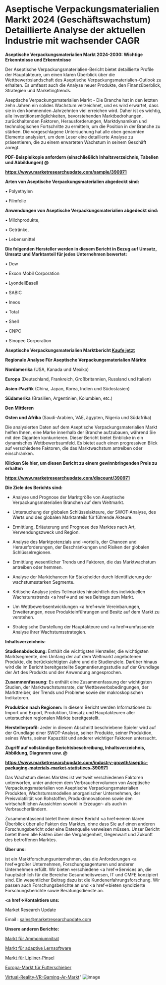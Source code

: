 # Aseptische Verpackungsmaterialien Markt 2024 (Geschäftswachstum) Detaillierte Analyse der aktuellen Industrie mit wachsender CAGR

<strong>Aseptische Verpackungsmaterialien Markt 2024-2030: Wichtige Erkenntnisse und Erkenntnisse</strong>

Der Aseptische Verpackungsmaterialien-Bericht bietet detaillierte Profile der Hauptakteure, um einen klaren Überblick über die Wettbewerbslandschaft des Aseptische Verpackungsmaterialien-Outlook zu erhalten. Es umfasst auch die Analyse neuer Produkte, den Finanzüberblick, Strategien und Marketingtrends.

Aseptische Verpackungsmaterialien Markt - Die Branche hat in den letzten zehn Jahren ein solides Wachstum verzeichnet, und es wird erwartet, dass sie in den kommenden Jahrzehnten viel erreichen wird. Daher ist es wichtig, alle Investitionsmöglichkeiten, bevorstehenden Marktbedrohungen, zurückhaltenden Faktoren, Herausforderungen, Marktdynamiken und technologischen Fortschritte zu ermitteln, um die Position in der Branche zu stärken. Die vorgeschlagene Untersuchung hat alle oben genannten Elemente analysiert, um dem Leser eine detaillierte Analyse zu präsentieren, die zu einem erwarteten Wachstum in seinem Geschäft anregt.



<strong><b>PDF-Beispielkopie anfordern (einschließlich Inhaltsverzeichnis, Tabellen und Abbildungen) @ </b></strong>

<strong><a href=https://www.marketresearchupdate.com/sample/390971>

<strong>https://www.marketresearchupdate.com/sample/390971</u></a></strong></strong>



<strong>Arten von Aseptische Verpackungsmaterialien abgedeckt sind:</strong>

• Polyethylen

• Filmfolie



<strong>Anwendungen von Aseptische Verpackungsmaterialien abgedeckt sind:</strong>

• Milchprodukte,

• Getränke,

• Lebensmittel



<strong>Die folgenden Hersteller werden in diesem Bericht in Bezug auf Umsatz, Umsatz und Marktanteil für jedes Unternehmen bewertet:</strong>

• Dow

• Exxon Mobil Corporation

• LyondellBasell

• SABIC

• Ineos

• Total

• Shell

• CNPC

• Sinopec Corporation



<strong>Aseptische Verpackungsmaterialien Marktbericht <a href=https://www.marketresearchupdate.com/buynow/390971>Kaufe jetzt</a></strong>



<strong>Regionale Analyse Für Aseptische Verpackungsmaterialien Märkte</strong>



<strong>Nordamerika</strong> (USA, Kanada und Mexiko)



<strong>Europa</strong> (Deutschland, Frankreich, Großbritannien, Russland und Italien)



<strong>Asien-Pazifik</strong> (China, Japan, Korea, Indien und Südostasien)



<strong>Südamerika</strong> (Brasilien, Argentinien, Kolumbien, etc.)



<strong>Den Mittleren</strong> 

<strong>Osten und Afrika</strong> (Saudi-Arabien, VAE, ägypten, Nigeria und Südafrika)

Die analysierten Daten auf dem Aseptische Verpackungsmaterialien Markt helfen Ihnen, eine Marke innerhalb der Branche aufzubauen, während Sie mit den Giganten konkurrieren. Dieser Bericht bietet Einblicke in ein dynamisches Wettbewerbsumfeld. Es bietet auch einen progressiven Blick auf verschiedene Faktoren, die das Marktwachstum antreiben oder einschränken.



<strong>Klicken Sie hier, um diesen Bericht zu einem gewinnbringenden Preis zu erhalten
</strong>

<strong><a href=https://www.marketresearchupdate.com/discount/390971>https://www.marketresearchupdate.com/discount/390971</b></u></strong></a>



<strong>Die Ziele des Berichts sind:</strong>

- Analyse und Prognose der Marktgröße von Aseptische Verpackungsmaterialien Branchen auf dem Weltmarkt.

- Untersuchung der globalen Schlüsselakteure, der SWOT-Analyse, des Werts und des globalen Marktanteils für führende Akteure.

- Ermittlung, Erläuterung und Prognose des Marktes nach Art, Verwendungszweck und Region.

- Analyse des Marktpotenzials und -vorteils, der Chancen und Herausforderungen, der Beschränkungen und Risiken der globalen Schlüsselregionen.

- Ermittlung wesentlicher Trends und Faktoren, die das Marktwachstum antreiben oder hemmen.

- Analyse der Marktchancen für Stakeholder durch Identifizierung der wachstumsstarken Segmente.

- Kritische Analyse jedes Teilmarktes hinsichtlich des individuellen Wachstumstrends <a href=>und</a> seines Beitrags zum Markt.

- Um Wettbewerbsentwicklungen <a href=>wie</a> Vereinbarungen, Erweiterungen, neue Produkteinführungen und Besitz auf dem Markt zu verstehen.

- Strategische Darstellung der Hauptakteure und <a href=>umfas</a>sende Analyse ihrer Wachstumsstrategien.



<strong>Inhaltsverzeichnis:</strong>



<strong>Studienabdeckung:</strong> Enthält die wichtigsten Hersteller, die wichtigsten Marktsegmente, den Umfang der auf dem Weltmarkt angebotenen Produkte, die berücksichtigten Jahre und die Studienziele. Darüber hinaus wird die im Bericht bereitgestellte Segmentierungsstudie auf der Grundlage der Art des Produkts und der Anwendung angesprochen.



<strong>Zusammenfassung:</strong> Es enthält eine Zusammenfassung der wichtigsten Studien, der Marktwachstumsrate, der Wettbewerbsbedingungen, der Markttreiber, der Trends und Probleme sowie der makroskopischen Indikatoren.



<strong>Produktion nach Regionen:</strong> In diesem Bericht werden Informationen zu Import und Export, Produktion, Umsatz und Hauptakteuren aller untersuchten regionalen Märkte bereitgestellt.



<strong>Herstellerprofil:</strong> Jeder in diesem Abschnitt beschriebene Spieler wird auf der Grundlage einer SWOT-Analyse, seiner Produkte, seiner Produktion, seines Werts, seiner Kapazität und anderer wichtiger Faktoren untersucht.



<strong><b>Zugriff auf vollständige Berichtsbeschreibung, Inhaltsverzeichnis, Abbildung, Diagramm usw. @ </b></strong>

<strong><a href=https://www.marketresearchupdate.com/industry-growth/aseptic-packaging-materials-market-statistices-390971>https://www.marketresearchupdate.com/industry-growth/aseptic-packaging-materials-market-statistices-390971</a></strong>

Das Wachstum dieses Marktes ist weltweit verschiedenen Faktoren unterworfen, unter anderem dem Verbrauchervolumen von Aseptische Verpackungsmaterialien von Aseptische Verpackungsmaterialien Produkten, Wachstumsmodellen anorganischer Unternehmen, der Preisvolatilität von Rohstoffen, Produktinnovationen sowie den wirtschaftlichen Aussichten sowohl in Erzeuger- als auch in Verbraucherländern.

Zusammenfassend bietet Ihnen dieser Bericht <a href=>einen</a> klaren Überblick über alle Fakten des Marktes, ohne dass Sie auf einen anderen Forschungsbericht oder eine Datenquelle verweisen müssen. Unser Bericht bietet Ihnen alle Fakten über die Vergangenheit, Gegenwart und Zukunft des betroffenen Marktes.



<strong>Über uns:</strong>

 ist ein Marktforschungsunternehmen, das die Anforderungen <a href=>großer</a> Unternehmen, Forschungsagenturen und anderer Unternehmen erfüllt. Wir bieten verschiedene <a href=>Services</a> an, die hauptsächlich für die Bereiche Gesundheitswesen, IT und CMFE konzipiert sind. Ein wesentlicher Beitrag dazu ist die Kundenerfahrungsforschung. Wir passen auch Forschungsberichte an und <a href=>bieten</a> syndizierte Forschungsberichte sowie Beratungsdienste an.



<strong><a href=>Kontaktiere uns:</a></strong>

Market Research Update

Email : sales@marketresearchupdate.com



<strong>Unsere anderen Berichte:</strong>

<a href=https://www.linkedin.com/pulse/ammonium-nitrate-market-trends-2023-key-takeaways>Markt für Ammoniumnitrat</a>

<a href=https://www.linkedin.com/pulse/adaptive-learning-software-market-size-emerging>Markt für adaptive Lernsoftware</a>

<a href=https://www.linkedin.com/pulse/lip-liner-brush-market-size-trends-consumption-future>Markt für Lipliner-Pinsel</a>

<a href=https://www.linkedin.com/pulse/europe-feed-pusher-market-2023-challenges-business>Europa-Markt für Futterschieber</a>

<a href=https://www.linkedin.com/pulse/virtual-reality-vr-gaming-ar-market-cmoje/>Virtual-Reality-VR-Gaming-Ar-Markt</a>"
![image](https://github.com/Gayatrikarjule/Market-Analysis-361/assets/97346546/a93dc4d7-62e8-4712-8093-80238e8aa819)

